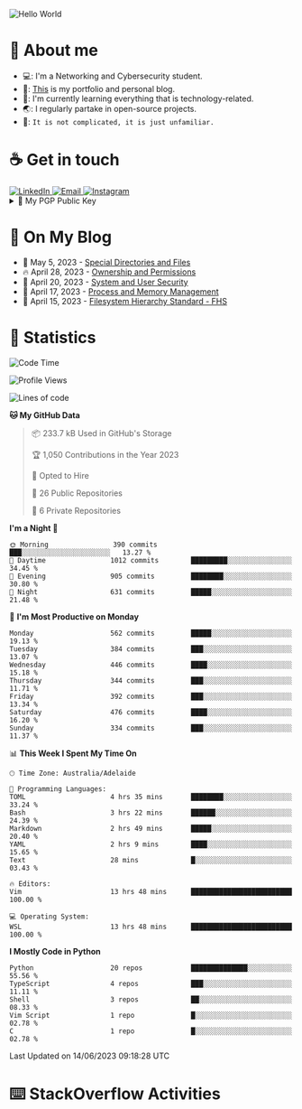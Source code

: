 <img src="https://raw.githubusercontent.com/sagar-viradiya/sagar-viradiya/master/resources/banner.png" alt="Hello World"><p align="center"></p>

# :robot: About me

- 💻: I'm a Networking and Cybersecurity student.
- 🔭: [This](https://tanducmai.com/) is my portfolio and personal blog.
- 🌱: I'm currently learning everything that is technology-related.
- 🌏: I regularly partake in open-source projects.
- 💬: `It is not complicated, it is just unfamiliar.`

# :coffee: Get in touch

<a target="_blank" href="https://www.linkedin.com/in/tanducmai/">
<img alt="LinkedIn" src="https://img.shields.io/badge/LinkedIn-0077B5?style=for-the-badge&logo=linkedin&logoColor=white" />
</a>
<a target="_blank" href="mailto:henryfromvietnam@gmail.com">
<img alt="Email" src="https://img.shields.io/badge/Gmail-D14836?style=for-the-badge&logo=gmail&logoColor=white" />
</a>
<a target="_blank" href="https://www.instagram.com/henry.maii/">
<img alt="Instagram" src="https://img.shields.io/badge/Instagram-E4405F?style=for-the-badge&logo=instagram&logoColor=white" />
</a>

<details>

  <summary>🔐 My PGP Public Key</summary>

```bash
$ gpg --recv-keys D2F1F3739A4E465E737C1F38F9E91488183ED044
```
  
</details>

# :scroll: On My Blog

<!-- BLOG-POST-LIST:START -->
 - 💯 May 5, 2023 - [Special Directories and Files](https://tanducmai.com/posts/systems-administration/special-directories-and-files/)
 - 🔥 April 28, 2023 - [Ownership and Permissions](https://tanducmai.com/posts/systems-administration/ownership-and-permissions/)
 - 💫 April 20, 2023 - [System and User Security](https://tanducmai.com/posts/systems-administration/system-and-user-security/)
 - 🚀 April 17, 2023 - [Process and Memory Management](https://tanducmai.com/posts/systems-administration/process-and-memory-management/)
 - 🌮 April 15, 2023 - [Filesystem Hierarchy Standard - FHS](https://tanducmai.com/posts/systems-administration/filesystem-hierarchy-standard-fhs/)<!-- BLOG-POST-LIST:END -->

# 🔢 Statistics

<!--START_SECTION:waka-->
![Code Time](http://img.shields.io/badge/Code%20Time-35%20hrs%2052%20mins-blue)

![Profile Views](http://img.shields.io/badge/Profile%20Views-61-blue)

![Lines of code](https://img.shields.io/badge/From%20Hello%20World%20I%27ve%20Written-9.1%20million%20lines%20of%20code-blue)

**🐱 My GitHub Data** 

> 📦 233.7 kB Used in GitHub's Storage 
 > 
> 🏆 1,050 Contributions in the Year 2023
 > 
> 💼 Opted to Hire
 > 
> 📜 26 Public Repositories 
 > 
> 🔑 6 Private Repositories 
 > 
**I'm a Night 🦉** 

```text
🌞 Morning                390 commits         ███░░░░░░░░░░░░░░░░░░░░░░   13.27 % 
🌆 Daytime                1012 commits        █████████░░░░░░░░░░░░░░░░   34.45 % 
🌃 Evening                905 commits         ████████░░░░░░░░░░░░░░░░░   30.80 % 
🌙 Night                  631 commits         █████░░░░░░░░░░░░░░░░░░░░   21.48 % 
```
📅 **I'm Most Productive on Monday** 

```text
Monday                   562 commits         █████░░░░░░░░░░░░░░░░░░░░   19.13 % 
Tuesday                  384 commits         ███░░░░░░░░░░░░░░░░░░░░░░   13.07 % 
Wednesday                446 commits         ████░░░░░░░░░░░░░░░░░░░░░   15.18 % 
Thursday                 344 commits         ███░░░░░░░░░░░░░░░░░░░░░░   11.71 % 
Friday                   392 commits         ███░░░░░░░░░░░░░░░░░░░░░░   13.34 % 
Saturday                 476 commits         ████░░░░░░░░░░░░░░░░░░░░░   16.20 % 
Sunday                   334 commits         ███░░░░░░░░░░░░░░░░░░░░░░   11.37 % 
```


📊 **This Week I Spent My Time On** 

```text
🕑︎ Time Zone: Australia/Adelaide

💬 Programming Languages: 
TOML                     4 hrs 35 mins       ████████░░░░░░░░░░░░░░░░░   33.24 % 
Bash                     3 hrs 22 mins       ██████░░░░░░░░░░░░░░░░░░░   24.39 % 
Markdown                 2 hrs 49 mins       █████░░░░░░░░░░░░░░░░░░░░   20.40 % 
YAML                     2 hrs 9 mins        ████░░░░░░░░░░░░░░░░░░░░░   15.65 % 
Text                     28 mins             █░░░░░░░░░░░░░░░░░░░░░░░░   03.43 % 

🔥 Editors: 
Vim                      13 hrs 48 mins      █████████████████████████   100.00 % 

💻 Operating System: 
WSL                      13 hrs 48 mins      █████████████████████████   100.00 % 
```

**I Mostly Code in Python** 

```text
Python                   20 repos            ██████████████░░░░░░░░░░░   55.56 % 
TypeScript               4 repos             ███░░░░░░░░░░░░░░░░░░░░░░   11.11 % 
Shell                    3 repos             ██░░░░░░░░░░░░░░░░░░░░░░░   08.33 % 
Vim Script               1 repo              █░░░░░░░░░░░░░░░░░░░░░░░░   02.78 % 
C                        1 repo              █░░░░░░░░░░░░░░░░░░░░░░░░   02.78 % 
```




 Last Updated on 14/06/2023 09:18:28 UTC
<!--END_SECTION:waka-->

# :keyboard: StackOverflow Activities

<!-- STACKOVERFLOW:START -->
<!-- STACKOVERFLOW:END -->
